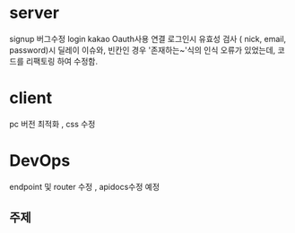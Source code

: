 # server

signup 버그수정
login kakao Oauth사용 연결
로그인시 유효성 검사 ( nick, email, password)시 딜레이 이슈와, 빈칸인 경우 '존재하는~'식의 인식 오류가 있었는데, 코드를 리팩토링 하여 수정함.

# client

pc 버전 최적화 , css 수정

# DevOps

endpoint 및 router 수정 , apidocs수정 예정

## 주제
